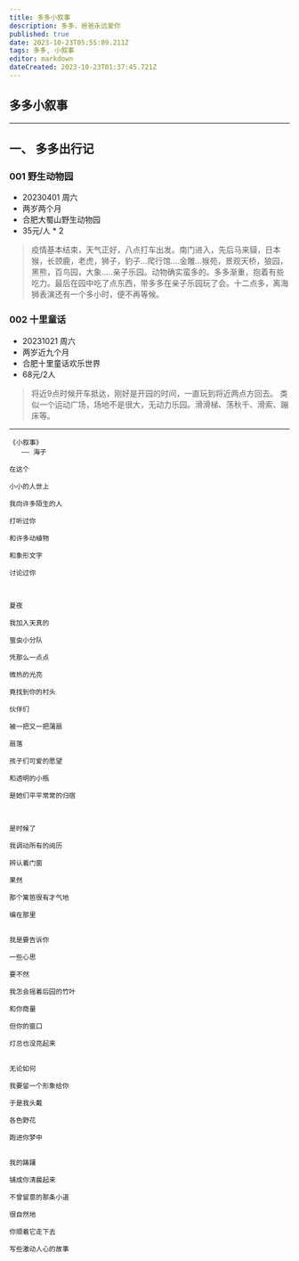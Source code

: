 ```yaml
---
title: 多多小叙事
description: 多多，爸爸永远爱你
published: true
date: 2023-10-23T05:55:09.211Z
tags: 多多, 小叙事
editor: markdown
dateCreated: 2023-10-23T01:37:45.721Z
---
```


## 多多小叙事

----
## 一、 多多出行记

### 001 野生动物园
- 20230401 周六
- 两岁两个月
- 合肥大蜀山野生动物园
- 35元/人 * 2
> 疫情基本结束，天气正好，八点打车出发。南门进入，先后马来貘，日本猴，长颈鹿，老虎，狮子，豹子...爬行馆....金雕...猴苑，景观天桥，狼园，黑熊，百鸟园，大象.....亲子乐园。动物确实蛮多的。多多渐重，抱着有些吃力。最后在园中吃了点东西，带多多在亲子乐园玩了会。十二点多，离海狮表演还有一个多小时，便不再等候。
### 002 十里童话
- 20231021 周六
- 两岁近九个月
- 合肥十里童话欢乐世界
- 68元/2人
> 将近9点时候开车抵达，刚好是开园的时间，一直玩到将近两点方回去。
类似一个运动广场，场地不是很大，无动力乐园。滑滑梯、荡秋千、滑索、蹦床等。
----

```
《小叙事》
   —— 海子

在这个

小小的人世上

我向许多陌生的人

打听过你

和许多动植物

和象形文字

讨论过你



夏夜

我加入天真的

萤虫小分队

凭那么一点点

微热的光亮

竟找到你的村头

伙伴们

被一把又一把蒲扇

扇落

孩子们可爱的愿望

和透明的小瓶

是她们平平常常的归宿



是时候了

我调动所有的阅历

辨认着门窗

果然

那个篱笆很有才气地

编在那里


我是要告诉你

一些心思

要不然

我怎会摇着后园的竹叶

和你商量

但你的窗口

灯总也没亮起来


无论如何

我要留一个形象给你

于是我头戴

各色野花

跑进你梦中


我的踌躇

铺成你清晨起来

不曾留意的那条小道

很自然地

你顺着它走下去

写些激动人心的故事
```
